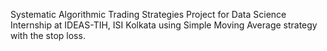Systematic Algorithmic Trading Strategies Project for Data Science Internship at IDEAS-TIH, ISI Kolkata using Simple Moving Average strategy 
with the stop loss.
